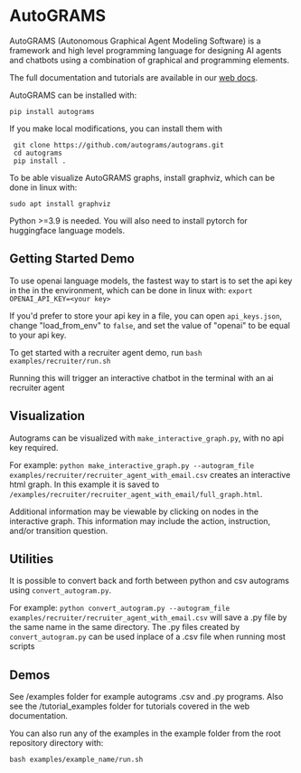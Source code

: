 
# AutoGRAMS


AutoGRAMS (Autonomous Graphical Agent Modeling Software) is a framework and high level programming language for designing AI agents and chatbots using a combination of graphical and programming elements.

The full documentation and tutorials are available in our [web docs](https://autograms.github.io/autograms). 

AutoGRAMS can be installed with:

`pip install autograms` 

If you make local modifications, you can install them with
```
 git clone https://github.com/autograms/autograms.git
 cd autograms
 pip install .
 ```

To be able visualize AutoGRAMS graphs, install graphviz, which can be done in linux with:

`sudo apt install graphviz`

Python >=3.9 is needed. You will also need to install pytorch for huggingface language models.


## Getting Started Demo

To use openai language models, the fastest way to start is to set the api key in the in the environment, which can be done in linux with:
`export OPENAI_API_KEY=<your key>` 

If you'd prefer to store your api key in a file, you can open `api_keys.json`, change "load_from_env" to `false`, and set the value of "openai" to be equal to your api key. 


To get started with a recruiter agent demo, run `bash examples/recruiter/run.sh`


Running this will trigger an interactive chatbot in the terminal with an ai recruiter agent



## Visualization
Autograms can be visualized with `make_interactive_graph.py`, with no api key required.

For example:
`python make_interactive_graph.py --autogram_file examples/recruiter/recruiter_agent_with_email.csv`
creates an interactive html graph.
In this example it is saved to `/examples/recruiter/recruiter_agent_with_email/full_graph.html`.

Additional information may be viewable by clicking on nodes in the interactive graph. This information may include the action, instruction, and/or transition question.

## Utilities
It is possible to convert back and forth between python and csv autograms using `convert_autogram.py`.

For example:
`python convert_autogram.py --autogram_file examples/recruiter/recruiter_agent_with_email.csv`
will save a .py file by the same name in the same directory.
The .py files created by `convert_autogram.py` can be used inplace of a .csv file when running most scripts

## Demos
See /examples folder for example autograms .csv and .py programs. Also see the /tutorial_examples folder for tutorials covered in the web documentation.


You can also run any of the examples in the example folder from the root repository directory with: 

`bash examples/example_name/run.sh`



